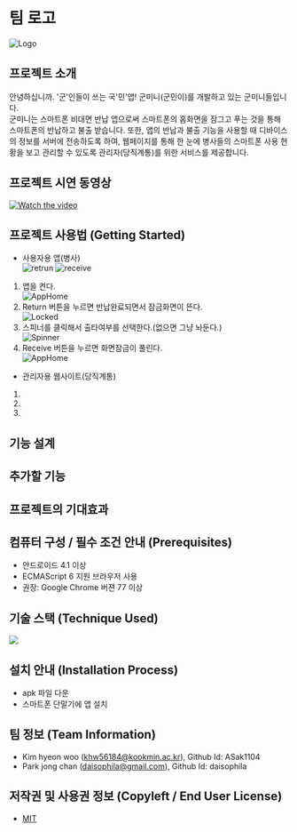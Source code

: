 # 팀 로고
![Logo](./img/logo.png)

## 프로젝트 소개
 안녕하십니까. '군'인들이 쓰는 국'민'앱! 군미니(군민이)를 개발하고 있는 군미니들입니다.  
 군미니는 스마트폰 비대면 반납 앱으로써 스마트폰의 홈화면을 잠그고 푸는 것을 통해 스마트폰의 반납하고 불출 받습니다. 또한, 앱의 반납과 불출 기능을 사용할 때 디바이스의 정보를 서버에 전송하도록 하여, 웹페이지를 통해 한 눈에 병사들의 스마트폰 사용 현황을 보고 관리할 수 있도록 관리자(당직계통)를 위한 서비스를 제공합니다.
 

## 프로젝트 시연 동영상
[![Watch the video](https://img.youtube.com/vi/LjX3eVQdIyk/0.jpg)](https://www.youtube.com/watch?time_continue=117&v=LjX3eVQdIyk)

## 프로젝트 사용법 (Getting Started)
 - 사용자용 앱(병사)  
 ![retrun](./img/return.gif) ![receive](./img/receive.gif)  
  1. 앱을 켠다.  
  ![AppHome](./img/AppHome.png)  
  1. Return 버튼을 누르면 반납완료되면서 잠금화면이 뜬다.  
  ![Locked](./img/Locked.png)  
  1. 스피너를 클릭해서 출타여부를 선택한다.(없으면 그냥 놔둔다.)  
  ![Spinner](./img/Spinner.png)  
  1. Receive 버튼을 누르면 화면잠금이 풀린다.  
  ![AppHome](./img/AppHome.png)  
  
 - 관리자용 웹사이트(당직계통)
  1.
  1.
  1.


## 기능 설계

## 추가할 기능

## 프로젝트의 기대효과

## 컴퓨터 구성 / 필수 조건 안내 (Prerequisites)
* 안드로이드 4.1 이상
* ECMAScript 6 지원 브라우저 사용
* 권장: Google Chrome 버젼 77 이상

## 기술 스택 (Technique Used)
![](./img/Technique.png)

## 설치 안내 (Installation Process)
 - apk 파일 다운
 - 스마트폰 단말기에 앱 설치

 
## 팀 정보 (Team Information)
- Kim hyeon woo (khw56184@kookmin.ac.kr), Github Id: ASak1104
- Park jong chan (daisophila@gmail.com), Github Id: daisophila

## 저작권 및 사용권 정보 (Copyleft / End User License)
 * [MIT](https://github.com/osam2020-WEB/Sample-ProjectName-TeamName/blob/master/license.md)
